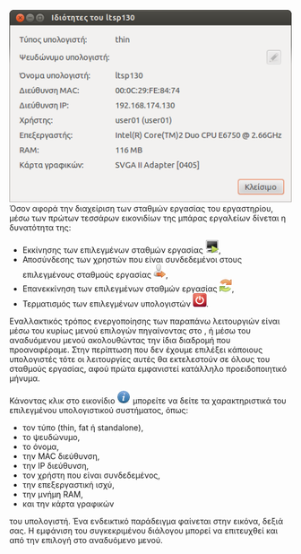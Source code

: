 ![Epoptes_computer_info.png](Epoptes_computer_info.png
"Epoptes_computer_info.png") Όσον αφορά την διαχείριση των σταθμών
εργασίας του εργαστηρίου, μέσω των πρώτων τεσσάρων εικονιδίων της
μπάρας εργαλείων δίνεται η δυνατότητα της:

  - Εκκίνησης των επιλεγμένων σταθμών εργασίας
    ![<File:Epoptes_startup_button.png>](Epoptes_startup_button.png
    "File:Epoptes_startup_button.png"),
  - Αποσύνδεσης των χρηστών που είναι συνδεδεμένοι στους επιλεγμένους
    σταθμούς εργασίας
    ![<File:Epoptes_logout_button.png>](Epoptes_logout_button.png
    "File:Epoptes_logout_button.png"),
  - Επανεκκίνηση των επιλεγμένων σταθμών εργασίας
    ![<File:Epoptes_reboot_button.png>](Epoptes_reboot_button.png
    "File:Epoptes_reboot_button.png"),
  - Τερματισμός των επιλεγμένων υπολογιστών
    ![<File:Epoptes_shutdown_button.png>](Epoptes_shutdown_button.png
    "File:Epoptes_shutdown_button.png").

Εναλλακτικός τρόπος ενεργοποίησης των παραπάνω λειτουργιών είναι μέσω
του κυρίως μενού επιλογών πηγαίνοντας στο , ή μέσω του αναδυόμενου
μενού ακολουθώντας την ίδια διαδρομή που προαναφέραμε. Στην περίπτωση
που δεν έχουμε επιλέξει κάποιους υπολογιστές τότε οι λειτουργίες αυτές
θα εκτελεστούν σε όλους του σταθμούς εργασίας, αφού πρώτα εμφανιστεί
κατάλληλο προειδοποιητικό μήνυμα.

Κάνοντας κλικ στο εικονίδιο
![<File:Epoptes_show_info_button.png>](Epoptes_show_info_button.png
"File:Epoptes_show_info_button.png") μπορείτε να δείτε τα χαρακτηριστικά
του επιλεγμένου υπολογιστικού συστήματος, όπως:

  - τον τύπο (thin, fat ή standalone),
  - το ψευδώνυμο,
  - το όνομα,
  - την MAC διεύθυνση,
  - την IP διεύθυνση,
  - τον χρήστη που είναι συνδεδεμένος,
  - την επεξεργαστική ισχύ,
  - την μνήμη RAM,
  - και την κάρτα γραφικών

του υπολογιστή. Ένα ενδεικτικό παράδειγμα φαίνεται στην εικόνα, δεξιά
σας. Η εμφάνιση του συγκεκριμένου διάλογου μπορεί να επιτευχθεί και
από την επιλογή  στο αναδυόμενο μενού.